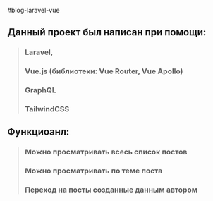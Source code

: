 #blog-laravel-vue
## Данный проект был написан при помощи:
> ### Laravel,
> ### Vue.js (библиотеки: Vue Router, Vue Apollo)
> ### GraphQL
> ### TailwindCSS
## Функциоанл:
> ### Можно просматривать всесь список постов
> ### Можно просматривать по теме поста
> ### Переход на посты созданные данным автором
